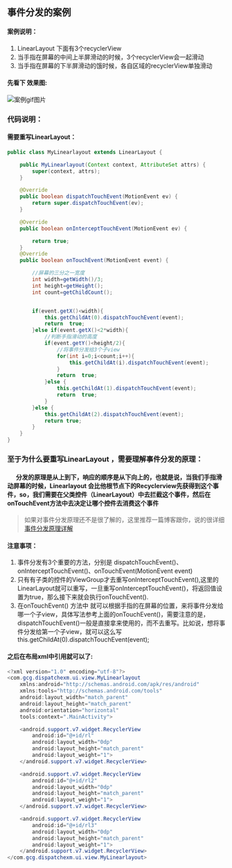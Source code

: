 ## 事件分发的案例

#### 案例说明：
  1. LinearLayout 下面有3个recyclerView
  2. 当手指在屏幕的中间上半屏滑动的时候，3个recyclerView会一起滑动
  3. 当手指在屏幕的下半屏滑动的饿时候，各自区域的recyclerView单独滑动

#### 先看下 效果图:
![案例gif图片](https://raw.githubusercontent.com/ge1944633835/DispatchDemo/master/shotscreen/shotScreen.gif)


### 代码说明：
#### 需要重写LinearLayout：

``` java
public class MyLinearlayout extends LinearLayout {

    public MyLinearlayout(Context context, AttributeSet attrs) {
        super(context, attrs);
    }

    @Override
    public boolean dispatchTouchEvent(MotionEvent ev) {
        return super.dispatchTouchEvent(ev);
    }

    @Override
    public boolean onInterceptTouchEvent(MotionEvent ev) {

        return true;
    }
    @Override
    public boolean onTouchEvent(MotionEvent event) {

        //屏幕的三分之一宽度
        int width=getWidth()/3;
        int height=getHeight();
        int count=getChildCount();


        if(event.getX()<width){
            this.getChildAt(0).dispatchTouchEvent(event);
            return  true;
        }else if(event.getX()<2*width){
            //判断手指滑动的高度
            if(event.getY()<height/2){
                //将事件分发给3个子view
                for(int i=0;i<count;i++){
                    this.getChildAt(i).dispatchTouchEvent(event);
                }
                return  true;
            }else {
                this.getChildAt(1).dispatchTouchEvent(event);
                return  true;
            }
        }else {
            this.getChildAt(2).dispatchTouchEvent(event);
            return true;
        }
    }
}
```
### 至于为什么要重写LinearLayout ，需要理解事件分发的原理：

#### &#160; &#160;&#160; &#160;分发的原理是从上到下，响应的顺序是从下向上的，也就是说，当我们手指滑动屏幕的时候，Linearlayout 会比他根节点下的Recyclerview先获得到这个事件，so，我们需要在父类控件（LinearLayout）中去拦截这个事件，然后在onTouchEvent方法中去决定让哪个控件去消费这个事件
 > 如果对事件分发原理还不是很了解的，这里推荐一篇博客跟你，说的很详细[事件分发原理详解](http://www.gcssloop.com/customview/dispatch-touchevent-theory)

#### 注意事项：
  1. 事件分发有3个重要的方法，分别是 dispatchTouchEvent()、 onInterceptTouchEvent()、onTouchEvent(MotionEvent event)
  2. 只有有子类的控件的ViewGroup才去重写onInterceptTouchEvent(),这里的LinearLayout就可以重写，一旦重写onInterceptTouchEvent()，将返回值设置为true，那么接下来就会执行onTouchEvent().
  3. 在onTouchEvent() 方法中 就可以根据手指的在屏幕的位置，来将事件分发给哪一个子view，具体写法参考上面的onTouchEvent()，需要注意的是，dispatchTouchEvent()一般是直接拿来使用的，而不去重写。比如说，想将事件分发给第一个子view，就可以这么写this.getChildAt(0).dispatchTouchEvent(event);

#### 之后在布局xml中引用就可以了:
``` java
<?xml version="1.0" encoding="utf-8"?>
<com.gcg.dispatchexm.ui.view.MyLinearlayout
    xmlns:android="http://schemas.android.com/apk/res/android"
    xmlns:tools="http://schemas.android.com/tools"
    android:layout_width="match_parent"
    android:layout_height="match_parent"
    android:orientation="horizontal"
    tools:context=".MainActivity">

    <android.support.v7.widget.RecyclerView
        android:id="@+id/rl"
        android:layout_width="0dp"
        android:layout_height="match_parent"
        android:layout_weight="1">
    </android.support.v7.widget.RecyclerView>

    <android.support.v7.widget.RecyclerView
        android:id="@+id/rl2"
        android:layout_width="0dp"
        android:layout_height="match_parent"
        android:layout_weight="1">
    </android.support.v7.widget.RecyclerView>

    <android.support.v7.widget.RecyclerView
        android:id="@+id/rl3"
        android:layout_width="0dp"
        android:layout_height="match_parent"
        android:layout_weight="1">
    </android.support.v7.widget.RecyclerView>
</com.gcg.dispatchexm.ui.view.MyLinearlayout>

```


